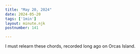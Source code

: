 ```yaml
---
title: "May 20, 2024"
date: 2024-05-20
tags: ['1min']
layout: minute.njk
postnumber: 141

---
```


I must relearn these chords, recorded long ago on Orcas Island. 
